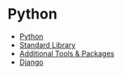 # Python

- [Python](python.md)
- [Standard Library](standard-library.md)
- [Additional Tools & Packages](tools-and-packages.md)
- [Django](django.md)
